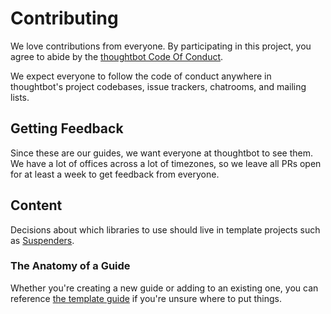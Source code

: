 # Contributing

We love contributions from everyone. By participating in this project, you agree
to abide by the [thoughtbot Code Of Conduct].

We expect everyone to follow the code of conduct anywhere in thoughtbot's
project codebases, issue trackers, chatrooms, and mailing lists.

[thoughtbot code of conduct]: https://thoughtbot.com/open-source-code-of-conduct

## Getting Feedback

Since these are our guides, we want everyone at thoughtbot to see them. We have
a lot of offices across a lot of timezones, so we leave all PRs open for at
least a week to get feedback from everyone.

## Content

Decisions about which libraries to use should live in template projects such as
[Suspenders].

[suspenders]: https://github.com/thoughtbot/suspenders

### The Anatomy of a Guide

Whether you're creating a new guide or adding to an existing one, you can
reference [the template guide](/_template/) if you're unsure where to put
things.
